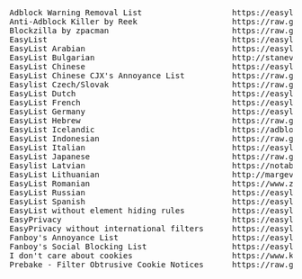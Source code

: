 <pre>
Adblock Warning Removal List                   https://easylist-downloads.adblockplus.org/antiadblockfilters.txt
Anti-Adblock Killer by Reek                    https://raw.githubusercontent.com/reek/anti-adblock-killer/master/anti-adblock-killer-filters.txt
Blockzilla by zpacman                          https://raw.githubusercontent.com/zpacman/Blockzilla/master/Blockzilla.txt
EasyList                                       https://easylist.to/easylist/easylist.txt
EasyList Arabian                               https://easylist-downloads.adblockplus.org/Liste_AR.txt
EasyList Bulgarian                             http://stanev.org/abp/adblock_bg.txt
EasyList Chinese                               https://easylist-downloads.adblockplus.org/easylistchina.txt
EasyList Chinese CJX's Annoyance List          https://raw.githubusercontent.com/cjx82630/cjxlist/master/cjx-annoyance.txt
Easylist Czech/Slovak                          https://raw.githubusercontent.com/tomasko126/easylistczechandslovak/master/filters.txt
EasyList Dutch                                 https://easylist-downloads.adblockplus.org/easylistdutch.txt
EasyList French                                https://easylist-downloads.adblockplus.org/liste_fr.txt
EasyList Germany                               https://easylist.to/easylistgermany/easylistgermany.txt
EasyList Hebrew                                https://raw.githubusercontent.com/easylist/EasyListHebrew/master/EasyListHebrew.txt
EasyList Icelandic                             https://adblock.gardar.net/is.abp.txt
EasyList Indonesian                            https://raw.githubusercontent.com/heradhis/indonesianadblockrules/master/subscriptions/abpindo.txt
EasyList Italian                               https://easylist-downloads.adblockplus.org/easylistitaly.txt
EasyList Japanese                              https://raw.githubusercontent.com/k2jp/abp-japanese-filters/master/abp_jp.txt
Easylist Latvian                               https://notabug.org/latvian-list/adblock-latvian/raw/master/lists/latvian-list.txt
EasyList Lithuanian                            http://margevicius.lt/easylistlithuania.txt
EasyList Romanian                              https://www.zoso.ro/pages/rolist.txt
EasyList Russian                               https://easylist-downloads.adblockplus.org/advblock.txt
EasyList Spanish                               https://easylist-downloads.adblockplus.org/easylistspanish.txt
EasyList without element hiding rules          https://easylist-downloads.adblockplus.org/easylist_noelemhide.txt
EasyPrivacy                                    https://easylist.to/easylist/easyprivacy.txt
EasyPrivacy without international filters      https://easylist-downloads.adblockplus.org/easyprivacy_nointernational.txt
Fanboy's Annoyance List                        https://easylist.to/easylist/fanboy-annoyance.txt
Fanboy's Social Blocking List                  https://easylist.to/easylist/fanboy-social.txt
I don't care about cookies                     https://www.kiboke-studio.hr/i-dont-care-about-cookies/abp/
Prebake - Filter Obtrusive Cookie Notices      https://raw.githubusercontent.com/liamja/Prebake/master/obtrusive.txt
</pre>